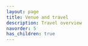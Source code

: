```yaml
---
layout: page
title: Venue and travel
description: Travel overview
navorder: 5
has_children: true
---
```





